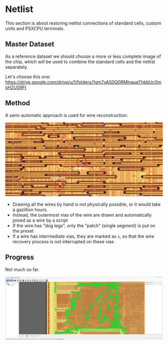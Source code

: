 # Netlist

This section is about restoring netlist connections of standard cells, custom units and PSXCPU terminals.

## Master Dataset

As a reference dataset we should choose a more or less complete image of the chip, which will be used to combine the standard cells and the netlist separately.

Let's choose this one: https://drive.google.com/drive/u/1/folders/1gm7yAS0Q0RMlnaueThbbUc0msHZU09Ft

## Method

A semi-automatic approach is used for wire reconstruction:

![method](/imgstore/netlist/method.png)

- Drawing all the wires by hand is not physically possible, or it would take a gazillion hours.
- Instead, the outermost vias of the wire are drawn and automatically joined as a wire by a script
- If the wire has "dog legs", only the "patch" (single segment) is put on the preset
- If a wire has intermediate vias, they are marked as `x`, so that the wire recovery process is not interrupted on these vias

## Progress

Not much so far.

![progress](/imgstore/netlist/progress.png)
